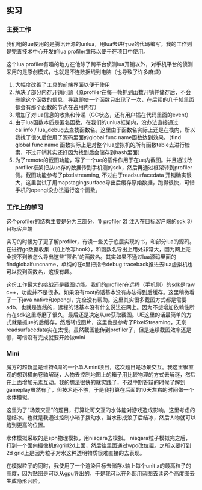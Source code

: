 ## 实习
### 主要工作
我们组的ue使用的是腾讯开源的unlua，用lua去进行ue的代码编写。我的工作则是完善技术中心开发的lua profiler雏形以便于在项目中使用。

这个lua profiler有趣的地方在他除了跨平台侦测lua开销以外，对手机平台的侦测采用的是原创模式，也就是不连数据线到电脑（也导致了许多麻烦）
1. 大幅度改善了工具的前端界面以便于使用
2. 解决了部分内存开销问题（原profiler在每一帧抓到函数开销并储存后，不会删除这个函数的信息，导致即使一个函数只出现了一次，在后续的几千帧里面都会有那个函数的节点在占用内存）
3. 增加了对lua信息的收集和传递（GC状态，还有用户插在代码里面的event）
4. 由于lua函数本质是匿名函数，在我们的unlua框架内，没办法直接通过callinfo / lua_debug去查找函数名。这里由于函数名实际上还是在栈内，所以我找了很久后使用了源码里面的global func name函数达到效果。（find global func name 函数实际上是对整个lua虚拟机的所有函数table去进行检索，不过开销其实还好因为找到后会储存到hash里面）
5. 为了remote的截图功能，写了一个ue的插件作用于在ue内截图。并且通过改profiler框架把从ue存的数据传到手机测的sdk，然后再通过框架转到profiler侧。截图功能参考了pixelstreaming, 不过由于readsurfacedata 开销确实很大，这里尝试了用mapstagingsurface导出后缓存原始数据，跑得很快，可惜手机的opengl没办法运行这个函数。

### 工作上的学习
这个profiler的结构主要是分为三部分，1) profiler    2) 注入在目标客户端的sdk   3) 目标客户端

实习的时候为了更了解profiler，有读一些关于底层实现的书，和部分lua的源码。在进行gc数据收集（加上改写hook），和函数名导出上用处非常大，因为网上完全搜不到该怎么导出这些“匿名”的函数名。其实如果不通过lua源码里面的findglobalfuncname，单纯的在c里把指令debug.traceback推进去lua虚拟机也可以找到函数名，这很有趣。

这份工作最大的挑战还是截图功能。我们的profiler在远程（手机侧）的sdk是raw c++，功能并不是很多。如果没有root的话基本没有办法得到后缓存。这里稍微看了一下java native和opengl，完全没有帮助。这里其实很多截图方式都是需要adb，也就是连线的，远程的话基本没有什么说法在网上。因为不想增加依赖性所有在sdk这里琢磨了很久，最后还是决定从ue获取截图。UE这里的话最简单的方式就是抓ue的后缓存，然后转成图片，这里也是参考了PixelStreaming，无奈readsurfacedata实在太慢。虽然截图能传到profiler了，但是连续截图效率还是低，可惜没有完成就要开始做mini

### Mini
魔方的超新星是维持4周的一个单人mini项目，这次题目是场景交互。我这里很直观的想到横向卷轴解谜，人物去控制地图上的箱子用比较物理的方式去解谜，然后在上面增加元素互动。我的想法很快的就实践了，不过中期答辩的时候了解到gameplay虽然有了，但技术还不够，于是我打算在后面的10天左右的时间做一个水体模拟。

这里为了“场景交互”的题目，打算让可交互的水体能对游戏造成影响，这里考虑的是结冰。也就是我通过控制小箱子拨动水，当水形成浪了后结冰，然后人物就可以跑到更高的位置。

水体模拟采取的是sph物理模拟，用niagara去模拟。 niagara粒子模拟完之后，打到一个面向摄像机的grid2d上面，然后往里面通过wpo改位置。之所以要打到2d grid上是因为粒子对水这种透明物质很难直接的去表现。

在模拟粒子的同时，我使用了一个渲染目标去储存x轴上每个unit x的最高粒子的高度，因为贴图是可以从gpu导出的，于是我可以在外部用蓝图去读这个高度图去生成隐形台阶。
